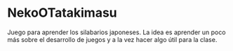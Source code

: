 # NekoOTatakimasu
Juego para aprender los silabarios japoneses. La idea es aprender un poco más sobre el desarrollo de juegos y a la vez hacer algo útil para la clase.
